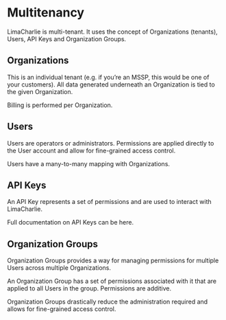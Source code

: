 # Multitenancy 

LimaCharlie is multi-tenant. It uses the concept of Organizations (tenants), Users, API Keys and Organization Groups.

## Organizations

This is an individual tenant (e.g. if you’re an MSSP, this would be one of your customers). All data generated underneath an Organization is tied to the given Organization.

Billing is performed per Organization.

## Users

Users are operators or administrators. Permissions are applied directly to the User account and allow for fine-grained access control.

Users have a many-to-many mapping with Organizations.

## API Keys 

An API Key represents a set of permissions and are used to interact with LimaCharlie. 

Full documentation on API Keys can be here.

## Organization Groups

Organization Groups provides a way for managing permissions for multiple Users across multiple Organizations.

An Organization Group has a set of permissions associated with it that are applied to all Users in the group. Permissions are additive.

Organization Groups drastically reduce the administration required and allows for fine-grained access control.
